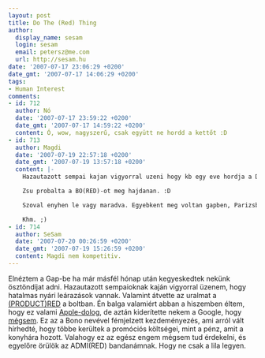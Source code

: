 ```yaml
---
layout: post
title: Do The (Red) Thing
author:
  display_name: sesam
  login: sesam
  email: petersz@me.com
  url: http://sesam.hu
date: '2007-07-17 23:06:29 +0200'
date_gmt: '2007-07-17 14:06:29 +0200'
tags:
- Human Interest
comments:
- id: 712
  author: Nó
  date: '2007-07-17 23:59:22 +0200'
  date_gmt: '2007-07-17 14:59:22 +0200'
  content: Ó, wow, nagyszerű, csak együtt ne hordd a kettőt :D
- id: 713
  author: Magdi
  date: '2007-07-19 22:57:18 +0200'
  date_gmt: '2007-07-19 13:57:18 +0200'
  content: |-
    Hazautazott sempai kajan vigyorral uzeni hogy kb egy eve hordja a DESI(RED) gap polojat....

    Zsu probalta a BO(RED)-ot meg hajdanan. :D

    Szoval enyhen le vagy maradva. Egyebkent meg voltan gapben, Parizsban.

    Khm. ;)
- id: 714
  author: SeSam
  date: '2007-07-20 00:26:59 +0200'
  date_gmt: '2007-07-19 15:26:59 +0200'
  content: Magdi nem kompetitiv.
---
```


Elnéztem a Gap-be ha már másfél hónap után kegyeskedtek nekünk ösztöndíjat adni. Hazautazott sempaioknak kaján vigyorral üzenem, hogy hatalmas nyári leárazások vannak. Valamint átvette az uralmat a [(PRODUCT)RED](http://en.wikipedia.org/wiki/Product_Red) a boltban. Én balga valamiért abban a hiszemben éltem, hogy ez valami [Apple-dolog](http://www.apple.com/ipodnano/red), de aztán kiderítette nekem a Google, hogy [mégsem](http://www.joinred.com). Ez az a Bono nevével fémjelzett kezdeményezés, ami arról vált hírhedté, hogy többe kerültek a promóciós költségei, mint a pénz, amit a konyhára hozott. Valahogy ez az egész engem mégsem tud érdekelni, és egyelőre örülök az ADMI(RED) bandanámnak. Hogy ne csak a lila legyen.
